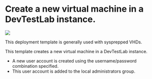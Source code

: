 # Create a new virtual machine in a DevTestLab instance.

<a href="https://portal.azure.com/#create/Microsoft.Template/uri/https%3A%2F%2Fraw.githubusercontent.com%2Fazure%2Fazure-devtestlab%2Fmaster%2FRM%20Templates%2F101-dtl-create-vm-username-pwd%2Fazuredeploy.json" target="_blank">
    <img src="http://azuredeploy.net/deploybutton.png"/>
</a>


This deployment template is generally used with sysprepped VHDs.

This template creates a new virtual machine in a DevTestLab instance.
- A new user account is created using the username/password combination specified. 
- This user account is added to the local administrators group.
